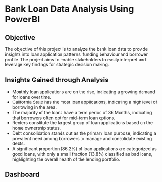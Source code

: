 # Bank Loan Data Analysis Using PowerBI 

## Objective

The objective of this project is to analyze the bank loan data to provide insights into loan application patterns, funding behaviour and borrower profile. The project aims to enable stakeholders to easily interpret and leverage key findings for strategic decision making.  

## Insights Gained through Analysis

+ Monthly loan applications are on the rise, indicating a growing demand for loans over time.
+ California State has the most loan applications, indicating a high level of borrowing in the area.
+ The majority of the loans have a term period of 36 Months, indicating that borrowers often opt for mid-term loan options.
+ Renters constitute the largest group of loan applications based on the home ownership status.
+ Debt consolidation stands out as the primary loan purpose, indicating a prevalent need among borrowers to manage and consolidate existing debts.
+ A significant proportion (86.2%) of loan applications are categorized as good loans, with only a small fraction (13.8%) classified as bad loans, highlighting the overall health of the lending portfolio.

## Dashboard



 






